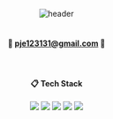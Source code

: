 

<!--
**ji-eun-lab/ji-eun-lab** is a ✨ _special_ ✨ repository because its `README.md` (this file) appears on your GitHub profile.

Here are some ideas to get you started:

- 🔭 I’m currently working on ...
- 🌱 I’m currently learning ...
- 👯 I’m looking to collaborate on ...
- 🤔 I’m looking for help with ...
- 💬 Ask me about ...
- 📫 How to reach me: ...
- 😄 Pronouns: ...
- ⚡ Fun fact: ...
-->
<div align="center">

![header](https://capsule-render.vercel.app/api?type=cylinder&color=000000&height=150&section=header&text=ji-eun-lab&fontColor=ffffff&fontSize=70&animation=fadeIn&fontAlignY=55)
<br/> 
<br/> 
####  :email: pje123131@gmail.com :email: 
<br/> 


####  :clipboard: Tech Stack


<span>
    <img src="https://img.shields.io/badge/Python-3776AB?style=for-the-badge&logo=Python&logoColor=white"/>
  </a>
</span>

<span>
    <img src="https://img.shields.io/badge/pytorch-EE4C2C?style=for-the-badge&logo=Pytorch&logoColor=white"/>
  </a>
</span>

<span>
    <img src="https://img.shields.io/badge/c-A8B9CC?style=for-the-badge&logo=C&logoColor=white"/>
  </a>
</span>

<span>
    <img src="https://img.shields.io/badge/docker-2496ED?style=for-the-badge&logo=Docker&logoColor=white"/>
  </a>
</span>

<span>
    <img src="https://img.shields.io/badge/ros-22314E?style=for-the-badge&logo=Ros&logoColor=white"/>
  </a>
</span>

